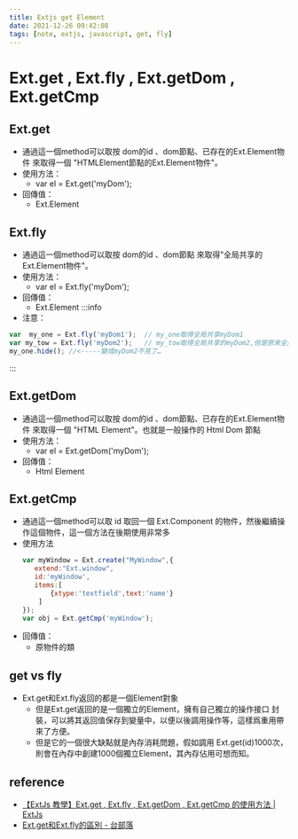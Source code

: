 ```yaml
---
title: Extjs get Element
date: 2021-12-26 09:42:08
tags: [note, extjs, javascript, get, fly]
---
```


# Ext.get , Ext.fly , Ext.getDom , Ext.getCmp
## Ext.get
- 通過這一個method可以取按 dom的id 、dom節點、已存在的Ext.Element物件 來取得一個 "HTMLElement節點的Ext.Element物件"。
- 使用方法：
    - var el = Ext.get('myDom');
- 回傳值：
    - Ext.Element
## Ext.fly
- 通過這一個method可以取按 dom的id 、dom節點 來取得"全局共享的Ext.Element物件"。
- 使用方法：
    - var el = Ext.fly('myDom');
- 回傳值：
    - Ext.Element
:::info
- 注意：
```javascript
var  my_one = Ext.fly('myDom1');  // my_one取得全局共享myDom1
var my_tow = Ext.fly('myDom2');   // my_tow取得全局共享的myDom2,但是原來全局共享的myDom1被myDom2覆蓋了!!!!!
my_one.hide(); //<-----變成myDom2不見了… 
```
:::
<!--more-->
## Ext.getDom
* 通過這一個method可以取按 dom的id 、dom節點、已存在的Ext.Element物件 來取得一個 "HTML Element"。也就是一般操作的 Html Dom 節點
* 使用方法：
    * var el = Ext.getDom('myDom');
* 回傳值：
    * Html Element

## Ext.getCmp
* 通過這一個method可以取 id 取回一個 Ext.Component 的物件，然後繼續操作這個物件，這一個方法在後期使用非常多
* 使用方法
    ```javascript
    var myWindow = Ext.create("MyWindow",{
       extend:"Ext.window",
       id:'myWindow',
       items:[
           {xtype:'textfield',text:'name'}
        ]
    });
    var obj = Ext.getCmp('myWindow');
    ```
* 回傳值：
    * 原物件的類


## get vs fly
- Ext.get和Ext.fly返回的都是一個Element對象
    - 但是Ext.get返回的是一個獨立的Element，擁有自己獨立的操作接口 封裝，可以將其返回值保存到變量中，以便以後調用操作等，這樣爲重用帶來了方便。
    - 但是它的一個很大缺點就是內存消耗問題，假如調用 Ext.get(id)1000次，則會在內存中創建1000個獨立Element，其內存佔用可想而知。

## reference
- [【ExtJs 教學】Ext.get , Ext.fly , Ext.getDom , Ext.getCmp 的使用方法 | ExtJs](http://extjscanred.blogspot.com/2013/10/extget-extfly-extgetdom-extgetcmp.html)
- [Ext.get和Ext.fly的區別 - 台部落](https://www.twblogs.net/a/5be9b13d2b717720b51e51eb)